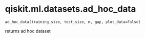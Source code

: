 <span id="qiskit-ml-datasets-ad-hoc-data" />

# qiskit.ml.datasets.ad\_hoc\_data



`ad_hoc_data(training_size, test_size, n, gap, plot_data=False)`

returns ad hoc dataset
